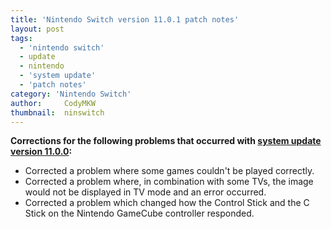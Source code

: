 ```yaml
---
title: 'Nintendo Switch version 11.0.1 patch notes'
layout: post
tags:
  - 'nintendo switch'
  - update
  - nintendo
  - 'system update'
  - 'patch notes'
category: 'Nintendo Switch'
author:     CodyMKW
thumbnail:  ninswitch
---
```

**Corrections for the following problems that occurred with [system update version 11.0.0](https://en-americas-support.nintendo.com/app/answers/detail/a_id/43314/session/L2F2LzEvdGltZS8xNjExNTQ2MTI0L2dlbi8xNjExNTQ2MTI0L3NpZC9mVVNwOGY2SDdITFBVT1BxbDlMUEhZT2M2NEJTMkZvWXpLeGdHQjhFMnFxZ0syemNKTXFIODBkNU42TElPVzdLSFVDMXg5amFEbDgzZVJZX0NqRFl2b3FkTEE0eW1GUHlzMWpHZ3Q4JTdFOFI3ZkQ0TVN6WDBzYWREdyUyMSUyMQ%3D%3D#v1100 "system update version 11.0.0"):**

- Corrected a problem where some games couldn't be played correctly.
- Corrected a problem where, in combination with some TVs, the image would not be displayed in TV mode and an error occurred.
- Corrected a problem which changed how the Control Stick and the C Stick on the Nintendo GameCube controller responded.

